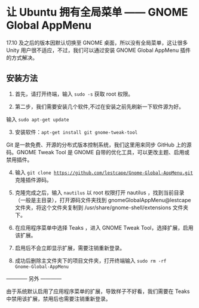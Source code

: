 # 让 Ubuntu 拥有全局菜单 —— GNOME Global AppMenu

17.10 及之后的版本因默认切换至 GNOME 桌面，所以没有全局菜单，这让很多 Unity 用户很不适应，不过，我们可以通过安装 GNOME Global AppMenu 插件的方式解决。


## 安装方法

1. 首先，请打开终端，输入 <code>sudo -s</code> 获取 root 权限。

2. 第二步，我们需要安装几个软件,不过在安装之前先刷新一下软件源为好。

输入 <code>sudo apt-get update</code>

3. 安装软件：<code>apt-get install git gnome-tweak-tool</code>

Git 是一款免费、开源的分布式版本控制系统，我们这里用来同步 GitHub 上的源码。GNOME Tweak Tool 是 GNOME 自带的优化工具，可以更改主题、启用或禁用插件。

4. 输入 <code>git clone https://github.com/lestcape/Gnome-Global-AppMenu.git</code> 克隆插件源码。

5. 克隆完成之后，输入 <code>nautilus</code> 以 root 权限打开 nautilus ，找到当前目录（一般是主目录），打开源码文件夹找到 gnomeGlobalAppMenu@lestcape 文件夹，将这个文件夹复制到 /usr/share/gnome-shell/extensions 文件夹下。

6. 在应用程序菜单中选择 Teaks ，进入 GNOME Tweak Tool，选择扩展，启用该扩展。

7. 启用后不会立即显示扩展，需要注销重新登录。

8. 成功后删除主文件夹下的项目文件夹，打开终端输入 <code>sudo rm -rf Gnome-Global-AppMenu</code>

———— 另外 ————

由于系统默认启用了应用程序菜单的扩展，导致样子不好看，我们需要在 Teaks 中禁用该扩展，禁用后也需要注销重新登录。